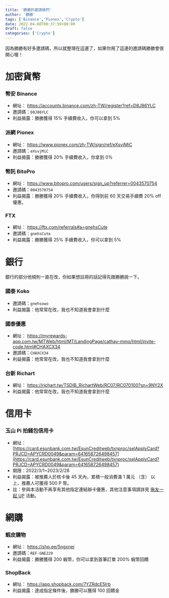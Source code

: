 ```yaml
---
title: '勝勝的邀請碼們'
author: '勝勝'
tags: ['Binance','Pionex','Crypto']
date: 2022-04-08T00:37:59+08:00
draft: false
categories: ['Crypto']
---
```


因為勝勝有好多邀請碼，所以就整理在這邊了，如果你用了這邊的邀請碼勝勝會很開心喔！
<!--more-->
# 加密貨幣
### 幣安 Binance
- 網址： https://accounts.binance.com/zh-TW/register?ref=D8J86YLC
- 邀請碼：`D8J86YLC`
- 利益揭露：勝勝獲得 15% 手續費收入，你可以拿到 5%
### 派網 Pionex
- 網址： https://www.pionex.com/zh-TW/sign/ref/eXsvjMiC
- 邀請碼：`eXsvjMiC`
- 利益揭露：勝勝獲得 20% 手續費收入，你拿到 0%
### 幣託 BitoPro
- 網址： https://www.bitopro.com/users/sign_up?referrer=0043570754
- 邀請碼：`0043570754`
- 利益揭露：勝勝獲得 20% 手續費收入，你得到前 60 天交易手續費 20% off 優惠。
### FTX
- 網址： https://ftx.com/referrals#a=gnehsCute
- 邀請碼：`gnehsCute`
- 利益揭露：勝勝獲得 25% 手續費收入，你可以拿到 5%
# 銀行
銀行的部分他規則一直在改，你如果想註冊的話記得先跟勝勝說一下。
### 國泰 Koko
- 邀請碼：`gnehsowo`
- 利益揭露：他常常在改，我也不知道我會拿到什麼
### 國泰優惠
- 網址： https://myrewards-app.com.tw/MTWeb/html/MT/LandingPage/cathay-mmo/html/invite-code.html#CHAXCX34
- 邀請碼：`CHAXCX34`
- 利益揭露：他常常在改，我也不知道我會拿到什麼
### 台新 Richart
- 網址： https://richart.tw/TSDIB_RichartWeb/RC07/RC070100?sn=9NY2X
- 利益揭露：他常常在改，我也不知道我會拿到什麼
# 信用卡
### 玉山 Pi 拍錢包信用卡
- 網址： [https://card.esunbank.com.tw/EsunCreditweb/txnproc/selApplyCard?PRJCD=APYCRD0049&param=641658726498457](https://card.esunbank.com.tw/EsunCreditweb/txnproc/selApplyCard?PRJCD=APYCRD0049&param=641658726498457)
- 期限：2022/3/1~2023/2/28
- 利益揭露：被推薦人於核卡後 45 天內，累積一般消費滿 1 萬元 （含） 以上，推薦人可獲得 500 P 幣。
- 註：參與本活動不再享有其他指定連結辦卡優惠，其他注意事項請詳見 [揪友一起 UP](https://www.esunbank.com.tw/bank/personal/credit-card/intro/co-branded-card/pi-card) 活動。
# 網購
### 蝦皮購物
- 網址： https://shp.ee/5ngxnej
- 邀請碼：`REF-GNE229`
- 利益揭露：勝勝獲得 200 蝦幣，你可以拿到首筆訂單 200% 蝦幣回饋
### ShopBack
- 網址： https://app.shopback.com/7YZRdcE5Irb
- 利益揭露：達成指定條件後，勝勝可以獲得 100 回饋金
